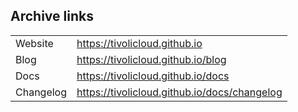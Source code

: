 ## Archive links

|           |                                              |
| --------- | -------------------------------------------- |
| Website   | https://tivolicloud.github.io                |
| Blog      | https://tivolicloud.github.io/blog           |
| Docs      | https://tivolicloud.github.io/docs           |
| Changelog | https://tivolicloud.github.io/docs/changelog |

